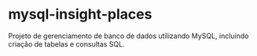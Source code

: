 # mysql-insight-places
Projeto de gerenciamento de banco de dados utilizando MySQL, incluindo criação de tabelas e consultas SQL.
